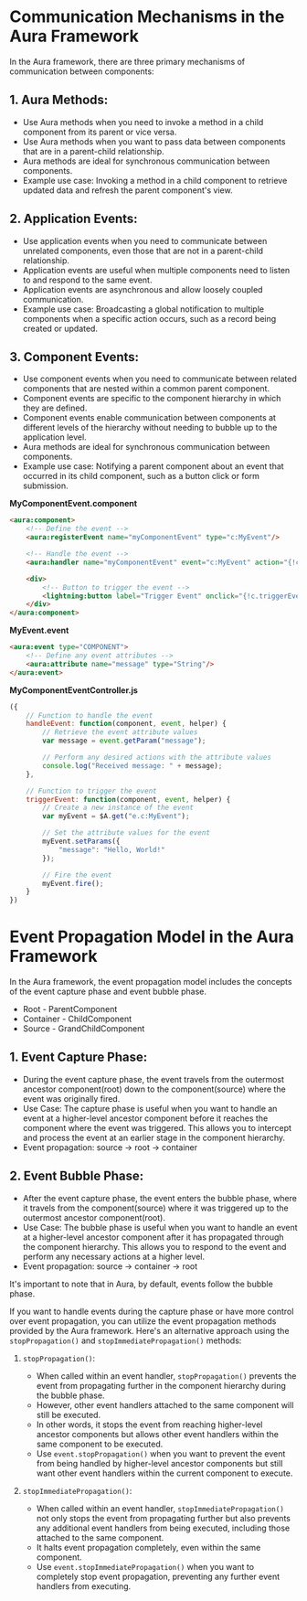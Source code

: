 # Communication Mechanisms in the Aura Framework
In the Aura framework, there are three primary mechanisms of communication between components: 

## 1. Aura Methods:
   - Use Aura methods when you need to invoke a method in a child component from its parent or vice versa.
   - Use Aura methods when you want to pass data between components that are in a parent-child relationship.
   - Aura methods are ideal for synchronous communication between components.
   - Example use case: Invoking a method in a child component to retrieve updated data and refresh the parent component's view.

## 2. Application Events:
   - Use application events when you need to communicate between unrelated components, even those that are not in a parent-child relationship.
   - Application events are useful when multiple components need to listen to and respond to the same event.
   - Application events are asynchronous and allow loosely coupled communication.
   - Example use case: Broadcasting a global notification to multiple components when a specific action occurs, such as a record being created or updated.

## 3. Component Events:
   - Use component events when you need to communicate between related components that are nested within a common parent component.
   - Component events are specific to the component hierarchy in which they are defined.
   - Component events enable communication between components at different levels of the hierarchy without needing to bubble up to the application level.
   - Aura methods are ideal for synchronous communication between components.
   - Example use case: Notifying a parent component about an event that occurred in its child component, such as a button click or form submission.

**MyComponentEvent.component**
```html
<aura:component>
    <!-- Define the event -->
    <aura:registerEvent name="myComponentEvent" type="c:MyEvent"/>

    <!-- Handle the event -->
    <aura:handler name="myComponentEvent" event="c:MyEvent" action="{!c.handleEvent}"/>

    <div>
        <!-- Button to trigger the event -->
        <lightning:button label="Trigger Event" onclick="{!c.triggerEvent}"/>
    </div>
</aura:component>
```

**MyEvent.event**
```html
<aura:event type="COMPONENT">
    <!-- Define any event attributes -->
    <aura:attribute name="message" type="String"/>
</aura:event>
```

**MyComponentEventController.js**
```javascript
({
    // Function to handle the event
    handleEvent: function(component, event, helper) {
        // Retrieve the event attribute values
        var message = event.getParam("message");

        // Perform any desired actions with the attribute values
        console.log("Received message: " + message);
    },

    // Function to trigger the event
    triggerEvent: function(component, event, helper) {
        // Create a new instance of the event
        var myEvent = $A.get("e.c:MyEvent");

        // Set the attribute values for the event
        myEvent.setParams({
            "message": "Hello, World!"
        });

        // Fire the event
        myEvent.fire();
    }
})
```

# Event Propagation Model in the Aura Framework

In the Aura framework, the event propagation model includes the concepts of the event capture phase and event bubble phase.

- Root - ParentComponent
- Container - ChildComponent
- Source - GrandChildComponent

## 1. Event Capture Phase:
   - During the event capture phase, the event travels from the outermost ancestor component(root) down to the component(source) where the event was originally fired.
   - Use Case: The capture phase is useful when you want to handle an event at a higher-level ancestor component before it reaches the component where the event was triggered. This allows you to intercept and process the event at an earlier stage in the component hierarchy.
   - Event propagation: source -> root -> container

## 2. Event Bubble Phase:
   - After the event capture phase, the event enters the bubble phase, where it travels from the component(source) where it was triggered up to the outermost ancestor component(root).
   - Use Case: The bubble phase is useful when you want to handle an event at a higher-level ancestor component after it has propagated through the component hierarchy. This allows you to respond to the event and perform any necessary actions at a higher level.
   - Event propagation: source -> container -> root

It's important to note that in Aura, by default, events follow the bubble phase.

If you want to handle events during the capture phase or have more control over event propagation, you can utilize the event propagation methods provided by the Aura framework. Here's an alternative approach using the `stopPropagation()` and `stopImmediatePropagation()` methods:

1. `stopPropagation()`:
   - When called within an event handler, `stopPropagation()` prevents the event from propagating further in the component hierarchy during the bubble phase.
   - However, other event handlers attached to the same component will still be executed.
   - In other words, it stops the event from reaching higher-level ancestor components but allows other event handlers within the same component to be executed.
   - Use `event.stopPropagation()` when you want to prevent the event from being handled by higher-level ancestor components but still want other event handlers within the current component to execute.

2. `stopImmediatePropagation()`:
   - When called within an event handler, `stopImmediatePropagation()` not only stops the event from propagating further but also prevents any additional event handlers from being executed, including those attached to the same component.
   - It halts event propagation completely, even within the same component.
   - Use `event.stopImmediatePropagation()` when you want to completely stop event propagation, preventing any further event handlers from executing.
